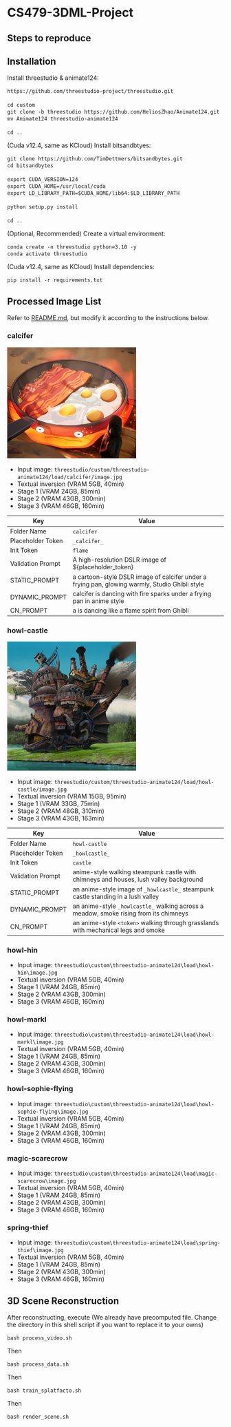 # CS479-3DML-Project

## Steps to reproduce

## Installation

Install threestudio & animate124:

```
https://github.com/threestudio-project/threestudio.git

cd custom
git clone -b threestudio https://github.com/HeliosZhao/Animate124.git
mv Animate124 threestudio-animate124

cd ..
```

(Cuda v12.4, same as KCloud) Install bitsandbtyes:

```
git clone https://github.com/TimDettmers/bitsandbytes.git
cd bitsandbytes

export CUDA_VERSION=124
export CUDA_HOME=/usr/local/cuda
export LD_LIBRARY_PATH=$CUDA_HOME/lib64:$LD_LIBRARY_PATH

python setup.py install

cd ..
```

(Optional, Recommended) Create a virtual environment:

```
conda create -n threestudio python=3.10 -y
conda activate threestudio
```

(Cuda v12.4, same as KCloud) Install dependencies:

```
pip install -r requirements.txt
```

## Processed Image List

Refer to [README.md](threestudio/custom/threestudio-animate124/README.md), but modify it according to the instructions below.

### calcifer

<img src="threestudio/custom/threestudio-animate124/load/calcifer/image.jpg" alt="calcifer" width="300"/>

- Input image: `threestudio/custom/threestudio-animate124/load/calcifer/image.jpg`
- Textual inversion (VRAM 5GB, 40min)
- Stage 1 (VRAM 24GB, 85min)
- Stage 2 (VRAM 43GB, 300min)
- Stage 3 (VRAM 46GB, 160min)

| Key               | Value                                                                                          |
| ----------------- | ---------------------------------------------------------------------------------------------- |
| Folder Name       | `calcifer`                                                                                     |
| Placeholder Token | `_calcifer_`                                                                                   |
| Init Token        | `flame`                                                                                        |
| Validation Prompt | A high-resolution DSLR image of ${placeholder_token}                                           |
| STATIC_PROMPT     | a cartoon-style DSLR image of calcifer under a frying pan, glowing warmly, Studio Ghibli style |
| DYNAMIC_PROMPT    | calcifer is dancing with fire sparks under a frying pan in anime style                         |
| CN_PROMPT         | a <token> is dancing like a flame spirit from Ghibli                                           |

### howl-castle

<img src="threestudio/custom/threestudio-animate124/load/howl-castle/image.jpg" alt="howl-castle" width="300"/>

- Input image: `threestudio/custom/threestudio-animate124/load/howl-castle/image.jpg`
- Textual inversion (VRAM 15GB, 95min)
- Stage 1 (VRAM 33GB, 75min)
- Stage 2 (VRAM 48GB, 310min)
- Stage 3 (VRAM 43GB, 163min)

| Key               | Value                                                                                 |
| ----------------- | ------------------------------------------------------------------------------------- |
| Folder Name       | `howl-castle`                                                                         |
| Placeholder Token | `_howlcastle_`                                                                        |
| Init Token        | `castle`                                                                              |
| Validation Prompt | anime-style walking steampunk castle with chimneys and houses, lush valley background |
| STATIC_PROMPT     | an anime-style image of `_howlcastle_` steampunk castle standing in a lush valley     |
| DYNAMIC_PROMPT    | an anime-style `_howlcastle_` walking across a meadow, smoke rising from its chimneys |
| CN_PROMPT         | an anime-style `<token>` walking through grasslands with mechanical legs and smoke    |

### howl-hin

- Input image: `threestudio\custom\threestudio-animate124\load\howl-hin\image.jpg`
- Textual inversion (VRAM 5GB, 40min)
- Stage 1 (VRAM 24GB, 85min)
- Stage 2 (VRAM 43GB, 300min)
- Stage 3 (VRAM 46GB, 160min)

### howl-markl

- Input image: `threestudio\custom\threestudio-animate124\load\howl-markl\image.jpg`
- Textual inversion (VRAM 5GB, 40min)
- Stage 1 (VRAM 24GB, 85min)
- Stage 2 (VRAM 43GB, 300min)
- Stage 3 (VRAM 46GB, 160min)

### howl-sophie-flying

- Input image: `threestudio\custom\threestudio-animate124\load\howl-sophie-flying\image.jpg`
- Textual inversion (VRAM 5GB, 40min)
- Stage 1 (VRAM 24GB, 85min)
- Stage 2 (VRAM 43GB, 300min)
- Stage 3 (VRAM 46GB, 160min)

### magic-scarecrow

- Input image: `threestudio\custom\threestudio-animate124\load\magic-scarecrow\image.jpg`
- Textual inversion (VRAM 5GB, 40min)
- Stage 1 (VRAM 24GB, 85min)
- Stage 2 (VRAM 43GB, 300min)
- Stage 3 (VRAM 46GB, 160min)

### spring-thief

- Input image: `threestudio\custom\threestudio-animate124\load\spring-thief\image.jpg`
- Textual inversion (VRAM 5GB, 40min)
- Stage 1 (VRAM 24GB, 85min)
- Stage 2 (VRAM 43GB, 300min)
- Stage 3 (VRAM 46GB, 160min)

## 3D Scene Reconstruction
After reconstructing, execute (We already have precomputed file. Change the directory in this shell script if you want to replace it to your owns)
```
bash process_video.sh
```
Then
```
bash process_data.sh
```
Then
```
bash train_splatfacto.sh
```
Then
```
bash render_scene.sh
```

